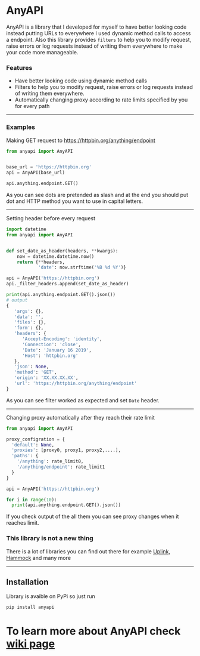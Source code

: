 # AnyAPI
AnyAPI is a library that I developed for myself to have better looking code instead putting URLs to everywhere I used dynamic method calls to access a endpoint. Also this library provides `filters` to help you to modify request, raise errors or log requests instead of writing them everywhere to make your code more manageable.

### Features
* Have better looking code using dynamic method calls
* Filters to help you to modify request, raise errors or log requests instead of writing them everywhere.
* Automatically changing proxy according to rate limits specified by you for every path


***

### Examples
Making GET request to https://httpbin.org/anything/endpoint
```python
from anyapi import AnyAPI


base_url = 'https://httpbin.org'
api = AnyAPI(base_url)

api.anything.endpoint.GET()
```
As you can see dots are pretended as slash and at the end you should put dot and HTTP method you want to use in capital letters.

***

Setting header before every request
```python
import datetime
from anyapi import AnyAPI


def set_date_as_header(headers, **kwargs):
    now = datetime.datetime.now()
    return {**headers,
            'date': now.strftime('%B %d %Y')}

api = AnyAPI('https://httpbin.org')
api._filter_headers.append(set_date_as_header)

print(api.anything.endpoint.GET().json())
# output
{
   'args': {},
   'data': '',
   'files': {},
   'form': {},
   'headers': {
      'Accept-Encoding': 'identity',
      'Connection': 'close',
      'Date': 'January 16 2019',
      'Host': 'httpbin.org'
   },
   'json': None,
   'method': 'GET',
   'origin': 'XX.XX.XX.XX',
   'url': 'https://httpbin.org/anything/endpoint'
}
```
As you can see filter worked as expected and set `Date` header.

***

Changing proxy automatically after they reach their rate limit
```python
from anyapi import AnyAPI

proxy_configration = {
  'default': None,
  'proxies': [proxy0, proxy1, proxy2,....],
  'paths': {
    '/anything': rate_limit0,
    '/anything/endpoint': rate_limit1
  }
}

api = AnyAPI('https://httpbin.org')

for i in range(10):
  print(api.anything.endpoint.GET().json())
```
If you check output of the all them you can see proxy changes when it reaches limit.

### This library is not a new thing
There is a lot of libraries you can find out there for example [Uplink](https://github.com/prkumar/uplink/), [Hammock](https://github.com/kadirpekel/hammock) and many more

***

## Installation
Library is avaible on PyPi so just run

```
pip install anyapi
```




# To learn more about AnyAPI check [wiki page](https://github.com/FKLC/AnyAPI/wiki/)
